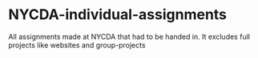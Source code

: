 # NYCDA-individual-assignments
All assignments made at NYCDA that had to be handed in. It excludes full projects like websites and group-projects
